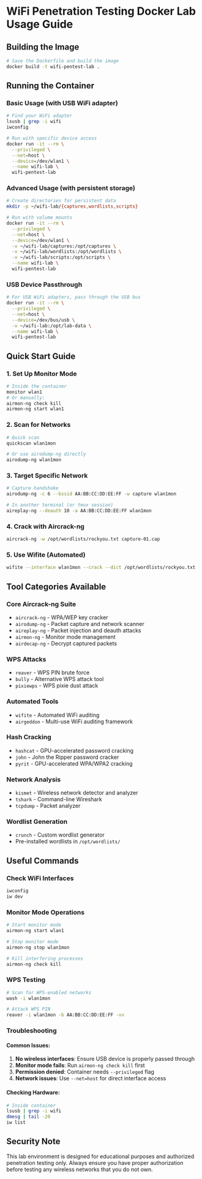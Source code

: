 # WiFi Penetration Testing Docker Lab Usage Guide

## Building the Image

```bash
# Save the Dockerfile and build the image
docker build -t wifi-pentest-lab .
```

## Running the Container

### Basic Usage (with USB WiFi adapter)

```bash
# Find your WiFi adapter
lsusb | grep -i wifi
iwconfig

# Run with specific device access
docker run -it --rm \
  --privileged \
  --net=host \
  --device=/dev/wlan1 \
  --name wifi-lab \
  wifi-pentest-lab
```

### Advanced Usage (with persistent storage)

```bash
# Create directories for persistent data
mkdir -p ~/wifi-lab/{captures,wordlists,scripts}

# Run with volume mounts
docker run -it --rm \
  --privileged \
  --net=host \
  --device=/dev/wlan1 \
  -v ~/wifi-lab/captures:/opt/captures \
  -v ~/wifi-lab/wordlists:/opt/wordlists \
  -v ~/wifi-lab/scripts:/opt/scripts \
  --name wifi-lab \
  wifi-pentest-lab
```

### USB Device Passthrough

```bash
# For USB WiFi adapters, pass through the USB bus
docker run -it --rm \
  --privileged \
  --net=host \
  --device=/dev/bus/usb \
  -v ~/wifi-lab:/opt/lab-data \
  --name wifi-lab \
  wifi-pentest-lab
```

## Quick Start Guide

### 1. Set Up Monitor Mode

```bash
# Inside the container
monitor wlan1
# Or manually:
airmon-ng check kill
airmon-ng start wlan1
```

### 2. Scan for Networks

```bash
# Quick scan
quickscan wlan1mon

# Or use airodump-ng directly
airodump-ng wlan1mon
```

### 3. Target Specific Network

```bash
# Capture handshake
airodump-ng -c 6 --bssid AA:BB:CC:DD:EE:FF -w capture wlan1mon

# In another terminal (or tmux session)
aireplay-ng --deauth 10 -a AA:BB:CC:DD:EE:FF wlan1mon
```

### 4. Crack with Aircrack-ng

```bash
aircrack-ng -w /opt/wordlists/rockyou.txt capture-01.cap
```

### 5. Use Wifite (Automated)

```bash
wifite --interface wlan1mon --crack --dict /opt/wordlists/rockyou.txt
```

## Tool Categories Available

### Core Aircrack-ng Suite

- `aircrack-ng` - WPA/WEP key cracker
- `airodump-ng` - Packet capture and network scanner
- `aireplay-ng` - Packet injection and deauth attacks
- `airmon-ng` - Monitor mode management
- `airdecap-ng` - Decrypt captured packets

### WPS Attacks

- `reaver` - WPS PIN brute force
- `bully` - Alternative WPS attack tool
- `pixiewps` - WPS pixie dust attack

### Automated Tools

- `wifite` - Automated WiFi auditing
- `airgeddon` - Multi-use WiFi auditing framework

### Hash Cracking

- `hashcat` - GPU-accelerated password cracking
- `john` - John the Ripper password cracker
- `pyrit` - GPU-accelerated WPA/WPA2 cracking

### Network Analysis

- `kismet` - Wireless network detector and analyzer
- `tshark` - Command-line Wireshark
- `tcpdump` - Packet analyzer

### Wordlist Generation

- `crunch` - Custom wordlist generator
- Pre-installed wordlists in `/opt/wordlists/`

## Useful Commands

### Check WiFi Interfaces

```bash
iwconfig
iw dev
```

### Monitor Mode Operations

```bash
# Start monitor mode
airmon-ng start wlan1

# Stop monitor mode
airmon-ng stop wlan1mon

# Kill interfering processes
airmon-ng check kill
```

### WPS Testing

```bash
# Scan for WPS-enabled networks
wash -i wlan1mon

# Attack WPS PIN
reaver -i wlan1mon -b AA:BB:CC:DD:EE:FF -vv
```

### Troubleshooting

#### Common Issues:

1. **No wireless interfaces**: Ensure USB device is properly passed through
2. **Monitor mode fails**: Run `airmon-ng check kill` first
3. **Permission denied**: Container needs `--privileged` flag
4. **Network issues**: Use `--net=host` for direct interface access

#### Checking Hardware:

```bash
# Inside container
lsusb | grep -i wifi
dmesg | tail -20
iw list
```

## Security Note

This lab environment is designed for educational purposes and authorized penetration testing only. Always ensure you have proper authorization before testing any wireless networks that you do not own.
